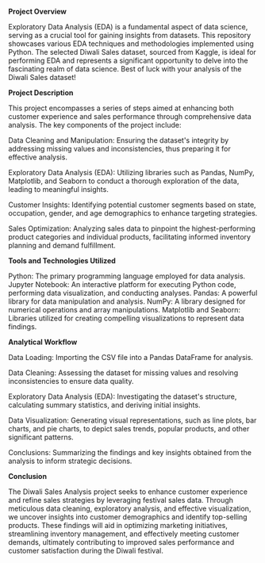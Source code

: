 **Project Overview**

Exploratory Data Analysis (EDA) is a fundamental aspect of data science, serving as a crucial tool for gaining insights from datasets. This repository showcases various EDA techniques and methodologies implemented using Python. The selected Diwali Sales dataset, sourced from Kaggle, is ideal for performing EDA and represents a significant opportunity to delve into the fascinating realm of data science. Best of luck with your analysis of the Diwali Sales dataset!

**Project Description**

This project encompasses a series of steps aimed at enhancing both customer experience and sales performance through comprehensive data analysis. The key components of the project include:

Data Cleaning and Manipulation: Ensuring the dataset's integrity by addressing missing values and inconsistencies, thus preparing it for effective analysis.

Exploratory Data Analysis (EDA): Utilizing libraries such as Pandas, NumPy, Matplotlib, and Seaborn to conduct a thorough exploration of the data, leading to meaningful insights.

Customer Insights: Identifying potential customer segments based on state, occupation, gender, and age demographics to enhance targeting strategies.

Sales Optimization: Analyzing sales data to pinpoint the highest-performing product categories and individual products, facilitating informed inventory planning and demand fulfillment.

**Tools and Technologies Utilized**

Python: The primary programming language employed for data analysis.
Jupyter Notebook: An interactive platform for executing Python code, performing data visualization, and conducting analyses.
Pandas: A powerful library for data manipulation and analysis.
NumPy: A library designed for numerical operations and array manipulations.
Matplotlib and Seaborn: Libraries utilized for creating compelling visualizations to represent data findings.

**Analytical Workflow**

Data Loading: Importing the CSV file into a Pandas DataFrame for analysis.

Data Cleaning: Assessing the dataset for missing values and resolving inconsistencies to ensure data quality.

Exploratory Data Analysis (EDA): Investigating the dataset's structure, calculating summary statistics, and deriving initial insights.

Data Visualization: Generating visual representations, such as line plots, bar charts, and pie charts, to depict sales trends, popular products, and other significant patterns.

Conclusions: Summarizing the findings and key insights obtained from the analysis to inform strategic decisions.

**Conclusion**

The Diwali Sales Analysis project seeks to enhance customer experience and refine sales strategies by leveraging festival sales data. Through meticulous data cleaning, exploratory analysis, and effective visualization, we uncover insights into customer demographics and identify top-selling products. These findings will aid in optimizing marketing initiatives, streamlining inventory management, and effectively meeting customer demands, ultimately contributing to improved sales performance and customer satisfaction during the Diwali festival.

